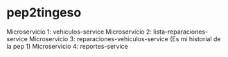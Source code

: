 # pep2tingeso


Microservicio 1: vehiculos-service
Microservicio 2: lista-reparaciones-service
Microservicio 3: reparaciones-vehiculos-service (Es mi historial de la pep 1)
Microservicio 4: reportes-service